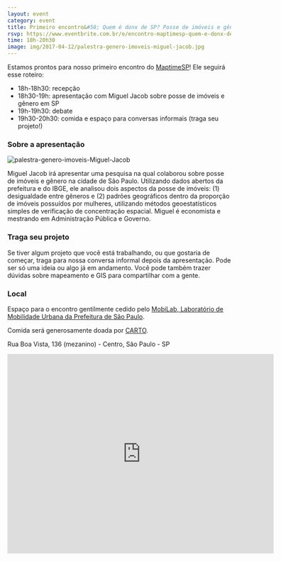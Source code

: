 ```yaml
---
layout: event
category: event
title: Primeiro encontro&#58; Quem é donx de SP? Posse de imóveis e gênero na cidade.
rsvp: https://www.eventbrite.com.br/e/encontro-maptimesp-quem-e-donx-de-sp-posse-de-imoveis-e-genero-na-cidade-tickets-33149169057
time: 18h-20h30
image: img/2017-04-12/palestra-genero-imoveis-miguel-jacob.jpg
---
```


Estamos prontos para nosso primeiro encontro do [MaptimeSP](http://maptime.io/saopaulo/sobre/)! Ele seguirá esse roteiro:

- 18h-18h30: recepção
- 18h30-19h: apresentação com Miguel Jacob sobre posse de imóveis e gênero em SP
- 19h-19h30: debate
- 19h30-20h30: comida e espaço para conversas informais (traga seu projeto!)

### Sobre a apresentação

![palestra-genero-imoveis-Miguel-Jacob](http://maptime.io/saopaulo/img/2017-04-12/palestra-genero-imoveis-miguel-jacob.jpg)

Miguel Jacob irá apresentar uma pesquisa na qual colaborou sobre posse de imóveis e gênero na cidade de São Paulo. Utilizando dados abertos da prefeitura e do IBGE, ele analisou dois aspectos da posse de imóveis: (1) desigualdade entre gêneros e (2) padrões geográficos dentro da proporção de imóveis possuídos por mulheres, utilizando métodos geoestatísticos simples de verificação de concentração espacial. Miguel é economista e mestrando em Administração Pública e Governo.

### Traga seu projeto

Se tiver algum projeto que você está trabalhando, ou que gostaria de começar, traga para nossa conversa informal depois da apresentação. Pode ser só uma ideia ou algo já em andamento. Você pode também trazer dúvidas sobre mapeamento e GIS para compartilhar com a gente.

### Local

Espaço para o encontro gentilmente cedido pelo [MobiLab, Laboratório de Mobilidade Urbana da Prefeitura de São Paulo](http://mobilab.prefeitura.sp.gov.br/).

Comida será generosamente doada por [CARTO](https://carto.com/).

Rua Boa Vista, 136 (mezanino) - Centro, São Paulo - SP

<iframe src="https://www.google.com/maps/embed?pb=!1m14!1m8!1m3!1d3072.1872511262673!2d-46.6346272239907!3d-23.546655678274703!3m2!1i1024!2i768!4f13.1!3m3!1m2!1s0x0%3A0xda16f42804275b7d!2sMobiLab!5e0!3m2!1sen!2sbr!4v1490364180973" width="600" height="450" frameborder="0" style="border:0" allowfullscreen></iframe>
